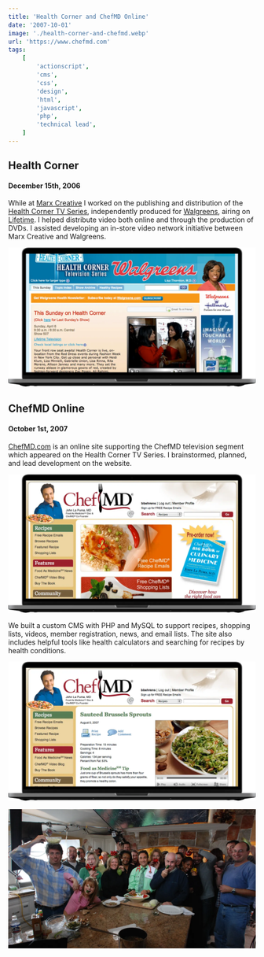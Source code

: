```yaml
---
title: 'Health Corner and ChefMD Online'
date: '2007-10-01'
image: './health-corner-and-chefmd.webp'
url: 'https://www.chefmd.com'
tags:
    [
        'actionscript',
        'cms',
        'css',
        'design',
        'html',
        'javascript',
        'php',
        'technical lead',
    ]
---
```


## Health Corner

#### December 15th, 2006

While at [Marx Creative](https://www.linkedin.com/company/marx-creative/about/) I worked on the publishing and distribution of the [Health Corner TV Series](https://www.imdb.com/title/tt1243727/), independently produced for [Walgreens](https://www.walgreens.com), airing on [Lifetime](https://www.mylifetime.com). I helped distribute video both online and through the production of DVDs. I assisted developing an in-store video network initiative between Marx Creative and Walgreens.

![Health Corner Television Series](./health-corner-television-series.webp)

## ChefMD Online

#### October 1st, 2007

[ChefMD.com](https://www.drjohnlapuma.com/chefmd/) is an online site supporting the ChefMD television segment which appeared on the Health Corner TV Series. I brainstormed, planned, and lead development on the website.

![ChefMD Website Homepage](./chefmd-1.webp)

We built a custom CMS with PHP and MySQL to support recipes, shopping lists, videos, member registration, news, and email lists. The site also includes helpful tools like health calculators and searching for recipes by health conditions.

![ChefMD Website Recipie Page](./chefmd-2.webp)

![Health Corner Television Series Staff on set at Marx Creative](./health-corner-staff.webp)
